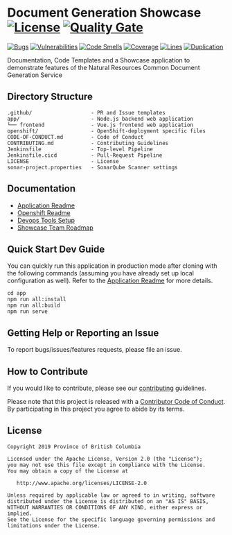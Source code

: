 
# Document Generation Showcase [![License](https://img.shields.io/badge/License-Apache%202.0-blue.svg)](LICENSE) [![Quality Gate](https://sonarqube-wfezkf-tools.pathfinder.gov.bc.ca/api/badges/gate?key=document-generation-showcase-master)](https://sonarqube-wfezkf-tools.pathfinder.gov.bc.ca/dashboard?id=document-generation-showcase-master)

[![Bugs](https://sonarqube-wfezkf-tools.pathfinder.gov.bc.ca/api/badges/measure?key=document-generation-showcase-master&metric=bugs)](https://sonarqube-wfezkf-tools.pathfinder.gov.bc.ca/dashboard?id=document-generation-showcase-master)
[![Vulnerabilities](https://sonarqube-wfezkf-tools.pathfinder.gov.bc.ca/api/badges/measure?key=document-generation-showcase-master&metric=vulnerabilities)](https://sonarqube-wfezkf-tools.pathfinder.gov.bc.ca/dashboard?id=document-generation-showcase-master)
[![Code Smells](https://sonarqube-wfezkf-tools.pathfinder.gov.bc.ca/api/badges/measure?key=document-generation-showcase-master&metric=code_smells)](https://sonarqube-wfezkf-tools.pathfinder.gov.bc.ca/dashboard?id=document-generation-showcase-master)
[![Coverage](https://sonarqube-wfezkf-tools.pathfinder.gov.bc.ca/api/badges/measure?key=document-generation-showcase-master&metric=coverage)](https://sonarqube-wfezkf-tools.pathfinder.gov.bc.ca/dashboard?id=document-generation-showcase-master)
[![Lines](https://sonarqube-wfezkf-tools.pathfinder.gov.bc.ca/api/badges/measure?key=document-generation-showcase-master&metric=lines)](https://sonarqube-wfezkf-tools.pathfinder.gov.bc.ca/dashboard?id=document-generation-showcase-master)
[![Duplication](https://sonarqube-wfezkf-tools.pathfinder.gov.bc.ca/api/badges/measure?key=document-generation-showcase-master&metric=duplicated_lines_density)](https://sonarqube-wfezkf-tools.pathfinder.gov.bc.ca/dashboard?id=document-generation-showcase-master)

Documentation, Code Templates and a Showcase application to demonstrate features of the Natural Resources Common Document Generation Service

## Directory Structure

    .github/                   - PR and Issue templates
    app/                       - Node.js backend web application
    └── frontend               - Vue.js frontend web application
    openshift/                 - OpenShift-deployment specific files
    CODE-OF-CONDUCT.md         - Code of Conduct
    CONTRIBUTING.md            - Contributing Guidelines
    Jenkinsfile                - Top-level Pipeline
    Jenkinsfile.cicd           - Pull-Request Pipeline
    LICENSE                    - License
    sonar-project.properties   - SonarQube Scanner settings

## Documentation

* [Application Readme](app/README.md)
* [Openshift Readme](openshift/README.md)
* [Devops Tools Setup](https://github.com/bcgov/nr-showcase-devops-tools)
* [Showcase Team Roadmap](https://github.com/bcgov/nr-get-token/wiki/Product-Roadmap)

## Quick Start Dev Guide

You can quickly run this application in production mode after cloning with the following commands (assuming you have already set up local configuration as well). Refer to the [Application Readme](app/README.md) for more details.

    cd app
    npm run all:install
    npm run all:build
    npm run serve

## Getting Help or Reporting an Issue

To report bugs/issues/features requests, please file an issue.

## How to Contribute

If you would like to contribute, please see our [contributing](CONTRIBUTING.md) guidelines.

Please note that this project is released with a [Contributor Code of Conduct](CODE-OF-CONDUCT.md). By participating in this project you agree to abide by its terms.

## License

    Copyright 2019 Province of British Columbia

    Licensed under the Apache License, Version 2.0 (the "License");
    you may not use this file except in compliance with the License.
    You may obtain a copy of the License at

       http://www.apache.org/licenses/LICENSE-2.0

    Unless required by applicable law or agreed to in writing, software
    distributed under the License is distributed on an "AS IS" BASIS,
    WITHOUT WARRANTIES OR CONDITIONS OF ANY KIND, either express or implied.
    See the License for the specific language governing permissions and
    limitations under the License.
